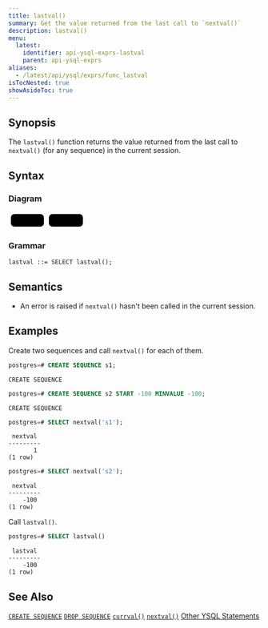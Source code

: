```yaml
---
title: lastval()
summary: Get the value returned from the last call to `nextval()`
description: lastval()
menu:
  latest:
    identifier: api-ysql-exprs-lastval
    parent: api-ysql-exprs
aliases:
  - /latest/api/ysql/exprs/func_lastval
isTocNested: true
showAsideToc: true
---
```


## Synopsis
The `lastval()` function returns the value returned from the last call to `nextval()` (for any sequence) in the current session.

## Syntax

### Diagram
<svg class="rrdiagram" version="1.1" xmlns:xlink="http://www.w3.org/1999/xlink" xmlns="http://www.w3.org/2000/svg" width="154" height="35" viewbox="0 0 154 35"><path class="connector" d="M0 22h5m66 0h10m68 0h5"/><rect class="literal" x="5" y="5" width="66" height="25" rx="7"/><text class="text" x="15" y="22">SELECT</text><rect class="literal" x="81" y="5" width="68" height="25" rx="7"/><text class="text" x="91" y="22">lastval()</text></svg>

### Grammar
```
lastval ::= SELECT lastval();
```

## Semantics
- An error is raised if `nextval()` hasn't been called in the current session.

## Examples

Create two sequences and call `nextval()` for each of them.

```sql
postgres=# CREATE SEQUENCE s1;
```
```
CREATE SEQUENCE
```
```sql
postgres=# CREATE SEQUENCE s2 START -100 MINVALUE -100;
```
```
CREATE SEQUENCE
```
```sql
postgres=# SELECT nextval('s1');
```
```
 nextval
---------
       1
(1 row)
```
```sql
postgres=# SELECT nextval('s2');
```
```
 nextval
---------
    -100
(1 row)
```

Call `lastval()`.

```sql
postgres=# SELECT lastval()
```
```
 lastval
---------
    -100
(1 row)

```

## See Also
[`CREATE SEQUENCE`](../create_sequence)
[`DROP SEQUENCE`](../drop_sequence)
[`currval()`](../currval_sequence)
[`nextval()`](../nextval_sequence)
[Other YSQL Statements](..)
